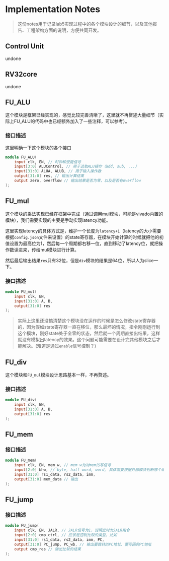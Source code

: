 # Implementation Notes

> 这份notes用于记录lab5实现过程中的各个模块设计的细节，以及其他报告、工程架构方面的说明，方便共同开发。

## Control Unit
undone

## RV32core
undone

## FU_ALU
这个模块是框架已经实现的，感觉比较完善清晰了，这里就不再赘述大量细节（实际上FU_ALU的代码中也已经额外加入了一些注释，可以参考）。

### 接口描述
这里明确一下这个模块的各个接口
```verilog
module FU_ALU(
    input clk, EN, // 时钟和使能信号
    input[3:0] ALUControl, // 用于选取ALU操作（add, sub, ...)
    input[31:0] ALUA, ALUB, // 用于输入操作数
    output[31:0] res, // 输出计算结果
    output zero, overflow // 输出结果是否为零，以及是否有overflow
);
```


## FU_mul
这个模块的乘法实现已经在框架中完成（通过调用mul模块，可能是vivado内置的模块），我们需要实现的主要是手动实现latency功能。

这里实现latency的具体方式是，维护一个长度为`latency+1`（latency的大小需要根据`config.json`文件来设置）的state寄存器，在模块开始计算的时候就把他的初值设置为最高位为1，然后每一个周期都右移一位，直到移动了latency位，就把操作数读进来，传给mul模块进行计算。

然后最后输出结果`res`只有32位，但是`div`模块的结果是64位，所以人为slice一下。

### 接口描述
```verilog
module FU_mul(
    input clk, EN,
    input[31:0] A, B,
    output[31:0] res
);
```

> 实际上这里还没搞清楚这个模块没在运作的时候是怎么修改state寄存器的，因为假如state寄存器一直在移位，那么最坏的情况，指令刚刚运行到这个模块，刚好state处于全零的状态，然后就一个周期直接出结果，这样就没有模拟出latency的效果。这个问题可能需要在设计完其他模块之后才能解决。(难道是通过`enable`信号控制？)


## FU_div
这个模块和`FU_mul`模块设计思路基本一样，不再赘述。

### 接口描述
```verilog
module FU_div(
    input clk, EN,
    input[31:0] A, B,
    output[31:0] res
);
```

## FU_mem


### 接口描述
```verilog
module FU_mem(
    input clk, EN, mem_w, // mem_w为对mem的写信号
    input[2:0] bhw, // byte, half word, word, 具体需要根据外部模块判断哪个编码对应哪种长度
    input[31:0] rs1_data, rs2_data, imm, 
    output[31:0] mem_data // 输出
);
```

## FU_jump

### 接口描述
```verilog
module FU_jump(
	input clk, EN, JALR, // JALR信号为1，说明此时为JALR指令
	input[2:0] cmp_ctrl, // 应该是控制比较的类型，比如
	input[31:0] rs1_data, rs2_data, imm, PC,
	output[31:0] PC_jump, PC_wb, // 输出要跳转的PC地址、要写回的PC地址
	output cmp_res // 输出比较的结果
);
```